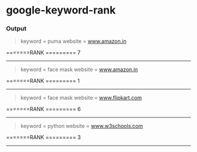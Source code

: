 # google-keyword-rank

### Output

> keyword =  puma
> website =  www.amazon.in

=======RANK ========= 7

---------------------------

> keyword =  face mask
> website =  www.amazon.in

=======RANK ========= 1

---------------------------

> keyword =  face mask
> website =  www.flipkart.com

=======RANK ========= 6

---------------------------

> keyword =  python
> website =  www.w3schools.com

=======RANK ========= 3

---------------------------
